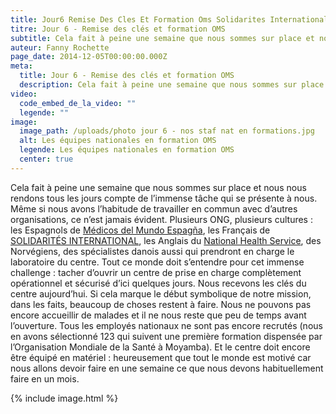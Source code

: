 ```yaml
---
title: Jour6 Remise Des Cles Et Formation Oms Solidarites International
titre: Jour 6 - Remise des clés et formation OMS
subtitle: Cela fait à peine une semaine que nous sommes sur place et nous nous rendons tous les jours compte de l’immense tâche qui se présente à nous...
auteur: Fanny Rochette
page_date: 2014-12-05T00:00:00.000Z
meta:
  title: Jour 6 - Remise des clés et formation OMS
  description: Cela fait à peine une semaine que nous sommes sur place et nous nous rendons tous les jours compte de l’immense tâche qui se présente à nous...
video:
  code_embed_de_la_video: ""
  legende: ""
image:
  image_path: /uploads/photo jour 6 - nos staf nat en formations.jpg
  alt: Les équipes nationales en formation OMS
  legende: Les équipes nationales en formation OMS
  center: true
---
```

Cela fait à peine une semaine que nous sommes sur place et nous nous rendons tous les jours compte de l’immense tâche qui se présente à nous. Même si nous avons l’habitude de travailler en commun avec d’autres organisations, ce n’est jamais évident. Plusieurs ONG, plusieurs cultures : les Espagnols de [Médicos del Mundo Espagña](http://www.medicosdelmundo.org/), les Français de [SOLIDARITÉS INTERNATIONAL](http://solidarites.org/fr/nos-missions/ebola-sierra-leone), les Anglais du [National Health Service](http://www.nhs.uk/Pages/HomePage.aspx), des Norvégiens, des spécialistes danois aussi qui prendront en charge le laboratoire du centre. Tout ce monde doit s’entendre pour cet immense challenge : tacher d’ouvrir un centre de prise en charge complètement opérationnel et sécurisé d’ici quelques jours. Nous recevons les clés du centre aujourd’hui. Si cela marque le début symbolique de notre mission, dans les faits, beaucoup de choses restent à faire. Nous ne pouvons pas encore accueillir de malades et il ne nous reste que peu de temps avant l’ouverture. Tous les employés nationaux ne sont pas encore recrutés (nous en avons sélectionné 123 qui suivent une première formation dispensée par l’Organisation Mondiale de la Santé à Moyamba). Et le centre doit encore être équipé en matériel : heureusement que tout le monde est motivé car nous allons devoir faire en une semaine ce que nous devons habituellement faire en un mois.

{% include image.html %}